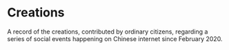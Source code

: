 # Creations
A record of the creations, contributed by ordinary citizens, regarding a series of social events happening on Chinese internet since February 2020.
